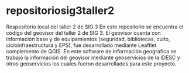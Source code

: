 # repositoriosig3taller2
Respositorio local del taller 2 de SIG 3
En este repositorio se encuentra el código del geovisor del taller 2 de SIG 3. El geovisor cuenta con información base y de 
equipamientos (seguridad, bibliotecas, culto, cicloinfraestructura y EPS), fue desarrollado mediante Leaftlet complemento de QGIS.
En este software de información geografica se trabajó la información del geovisor mediante geoservicios de la IDESC y otros geoservicios 
los cuales fueron desarrollados para este proyecto.
